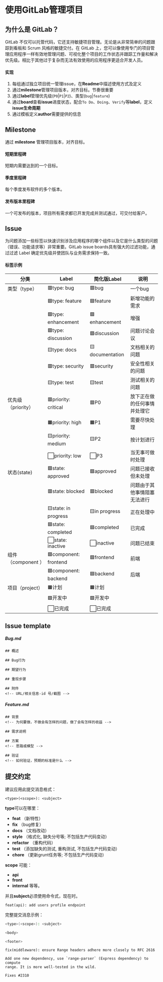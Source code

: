 # 使用GitLab管理项目

## 为什么是 GitLab？

GitLab 不仅可以托管代码，它还支持敏捷项目管理。无论是从非常简单的问题跟踪到看板和 Scrum 风格的敏捷交付。在 GitLab 上，您可以像使用专门的项目管理应用程序一样有效地管理问题、可视化整个项目的工作状态并跟踪工作量和解决优先级。相比于其他过于复杂而无法有效使用的应用程序更适合开发人员。

#### 实现

1. 每组通过独立项目统一管理issue，在**Readme**中描述使用方式及定义
2. 通过**milestone**管理项目版本，对齐目标。节奏很重要
3. 通过**label**管理优先级(`P0`|`P1`|`P2`)、类型(`bug`|`feature`)
4. 通过**board**查看**issue**进度状态，配合`To Do`、`Doing`、`Verify`等**label**，定义**issue生命周期**
5. 通过模板定义**author**需要提供的信息

## Milestone

通过 **milestone** 管理项目版本，对齐目标。

#### 短期里程碑

短期内需要达到的一个目标。

#### 季度里程碑

每个季度发布软件的多个版本。

#### 发布版本里程碑

一个可发布的版本，项目所有需求都已开发完成并测试通过，可交付给客户。

## Issue

为问题添加一些标签以快速识别涉及应用程序的哪个组件以及它是什么类型的问题（错误、功能请求等）非常重要。GitLab issue boards具有强大的过滤功能，通过过滤 Label 确定优先级并使团队与业务需求保持一致。

#### 标签示例

| 分类               | Label                | 简化版Label    | 说明                         |
| ------------------ | -------------------- | -------------- | ---------------------------- |
| 类型（type）       | 🟥type: bug           | 🟥bug           | 一个bug                      |
|                    | 🟦type: feature       | 🟦feature       | 新增功能的需求               |
|                    | 🟩type: enhancement   | 🟩enhancement   | 增强                         |
|                    | 🟪type: discussion    | 🟪discussion    | 问题讨论会议                 |
|                    | 🟨type: docs          | 🟨documentation | 文档相关的问题               |
|                    | 🟥type: security      | 🟥security      | 安全性相关的问题             |
|                    | 🟨type: test          | 🟨test          | 测试相关的问题               |
| 优先级（priority） | 🟥priority: critical  | 🟥P0            | 放下正在做的任何事情并处理它 |
|                    | 🟧priority: high      | 🟧P1            | 需要尽快处理                 |
|                    | 🟨priority: medium    | 🟨P2            | 按计划进行                   |
|                    | ⬜priority: low       | ⬜P3            | 当无事可做时处理             |
| 状态(state)        | 🟩state: approved     | 🟩approved      | 问题已接收但未处理           |
|                    | 🟥state: blocked      | 🟥blocked       | 问题由于其他事情阻塞无法进行 |
|                    | 🟨state: in progress  | 🟨in progress   | 正在处理中                   |
|                    | 🟦state: completed    | 🟦completed     | 已完成                       |
|                    | ⬜state: inactive     | ⬜inactive      | 问题已结束                   |
| 组件（component ） | 🟩component: frontend | 🟩frontend      | 前端                         |
|                    | 🟦component: backend  | 🟦backend       | 后端                         |
| 项目（project）    | 🟧计划                | 🟧计划          |                              |
|                    | 🟩开发中              | 🟩开发中        |                              |
|                    | ⬜已完成              | ⬜已完成        |                              |

## Issue template

##### Bug.md

```
## 概述

## Bug行为

## 期望行为

## 重现步骤

## 附件
<!-- URL/相关信息-id 号/截图 -->

```

##### Feature.md

```
## 背景
<!-- 为何要做，不做会有怎样的问题，做了会有怎样的收益 -->

## 需求说明

## 方案
<!-- 思路或模型 -->

## 验证
<!-- 如何验证，预期的标准是什么 -->

```

## 提交约定

建议应用此提交消息格式：

```
<type>(<scope>): <subject>
```

**type**可以在哪里：

- **feat** （新特性）
- **fix** （bug修复）
- **docs** （文档改动）
- **style** （格式化, 缺失分号等; 不包括生产代码变动）
- **refactor** （重构代码）
- **test** （添加缺失的测试, 重构测试, 不包括生产代码变动）
- **chore** （更新grunt任务等; 不包括生产代码变动）

**scope** 可能：

- **api**
- **front**
- **internal** 等等。

并且**subject**必须使用命令式，现在时。

```
feat(api): add users profile endpoint
```

完整提交消息示例：

```bash
<type>(<scope>): <subject>

<body>

<footer>
```

```
fix(middleware): ensure Range headers adhere more closely to RFC 2616

Add one new dependency, use `range-parser` (Express dependency) to compute
range. It is more well-tested in the wild.

Fixes #2310
```